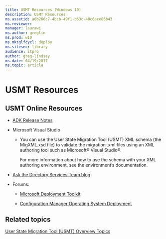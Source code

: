 ```yaml
---
title: USMT Resources (Windows 10)
description: USMT Resources
ms.assetid: a0b266c7-4bcb-49f1-b63c-48c6ace86b43
ms.reviewer: 
manager: laurawi
ms.author: greglin
ms.prod: w10
ms.mktglfcycl: deploy
ms.sitesec: library
audience: itpro
author: greg-lindsay
ms.date: 04/19/2017
ms.topic: article
---
```


# USMT Resources


## USMT Online Resources


-   [ADK Release Notes](https://msdn.microsoft.com/library/windows/hardware/dn927348.aspx)

-   Microsoft Visual Studio

    -   You can use the User State Migration Tool (USMT) XML schema (the MigXML.xsd file) to validate the migration .xml files using an XML authoring tool such as Microsoft® Visual Studio®.

        For more information about how to use the schema with your XML authoring environment, see the environment’s documentation.

-   [Ask the Directory Services Team blog](https://go.microsoft.com/fwlink/p/?LinkId=226365)

-   Forums:

    -   [Microsoft Deployment Toolkit](https://go.microsoft.com/fwlink/p/?LinkId=226386)

    -   [Configuration Manager Operating System Deployment](https://go.microsoft.com/fwlink/p/?LinkId=226388)

## Related topics


[User State Migration Tool (USMT) Overview Topics](usmt-topics.md)

 

 





